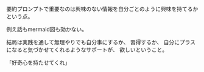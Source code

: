 要約プロンプトで重要なのは興味のない情報を自分ごとのように興味を持てるかという点。

例え話もmermaid図も効かない。

結局は実践を通して無理やりでも自分事にするか、
習得するか、
自分にプラスになると気づかせてくれるようなサポートが、
欲しいということ。

「好奇心を持たせてくれ」

````



````


